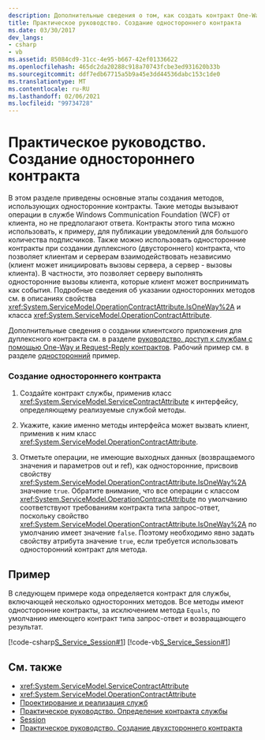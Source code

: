 ```yaml
---
description: Дополнительные сведения о том, как создать контракт One-Way.
title: Практическое руководство. Создание одностороннего контракта
ms.date: 03/30/2017
dev_langs:
- csharp
- vb
ms.assetid: 85084cd9-31cc-4e95-b667-42ef01336622
ms.openlocfilehash: 465dc2da20288c918a70743fcbe3ed931620b33b
ms.sourcegitcommit: ddf7edb67715a5b9a45e3dd44536dabc153c1de0
ms.translationtype: MT
ms.contentlocale: ru-RU
ms.lasthandoff: 02/06/2021
ms.locfileid: "99734728"
---
```

# <a name="how-to-create-a-one-way-contract"></a>Практическое руководство. Создание одностороннего контракта

В этом разделе приведены основные этапы создания методов, использующих односторонние контракты. Такие методы вызывают операции в службе Windows Communication Foundation (WCF) от клиента, но не предполагают ответа. Контракты этого типа можно использовать, к примеру, для публикации уведомлений для большого количества подписчиков. Также можно использовать односторонние контракты при создании дуплексного (двустороннего) контракта, что позволяет клиентам и серверам взаимодействовать независимо (клиент может инициировать вызовы сервера, а сервер - вызовы клиента). В частности, это позволяет серверу выполнять односторонние вызовы клиента, которые клиент может воспринимать как события. Подробные сведения об указании односторонних методов см. в описаниях свойства <xref:System.ServiceModel.OperationContractAttribute.IsOneWay%2A> и класса <xref:System.ServiceModel.OperationContractAttribute>.  
  
 Дополнительные сведения о создании клиентского приложения для дуплексного контракта см. в разделе [руководство. доступ к службам с помощью One-Way и Request-Reply контрактов](how-to-access-wcf-services-with-one-way-and-request-reply-contracts.md). Рабочий пример см. в разделе [односторонний](../samples/one-way.md) пример.  
  
### <a name="to-create-a-one-way-contract"></a>Создание одностороннего контракта  
  
1. Создайте контракт службы, применив класс <xref:System.ServiceModel.ServiceContractAttribute> к интерфейсу, определяющему реализуемые службой методы.  
  
2. Укажите, какие именно методы интерфейса может вызвать клиент, применив к ним класс <xref:System.ServiceModel.OperationContractAttribute>.  
  
3. Отметьте операции, не имеющие выходных данных (возвращаемого значения и параметров out и ref), как односторонние, присвоив свойству <xref:System.ServiceModel.OperationContractAttribute.IsOneWay%2A> значение `true`. Обратите внимание, что все операции с классом <xref:System.ServiceModel.OperationContractAttribute> по умолчанию соответствуют требованиям контракта типа запрос-ответ, поскольку свойство <xref:System.ServiceModel.OperationContractAttribute.IsOneWay%2A> по умолчанию имеет значение `false`. Поэтому необходимо явно задать свойству атрибута значение `true`, если требуется использовать односторонний контракт для метода.  
  
## <a name="example"></a>Пример  

 В следующем примере кода определяется контракт для службы, включающей несколько односторонних методов. Все методы имеют односторонние контракты, за исключением метода `Equals`, по умолчанию имеющего контракт типа запрос-ответ и возвращающего результат.  
  
 [!code-csharp[S_Service_Session#1](../../../../samples/snippets/csharp/VS_Snippets_CFX/s_service_session/cs/service.cs#1)]
 [!code-vb[S_Service_Session#1](../../../../samples/snippets/visualbasic/VS_Snippets_CFX/s_service_session/vb/service.vb#1)]  
  
## <a name="see-also"></a>См. также

- <xref:System.ServiceModel.ServiceContractAttribute>
- <xref:System.ServiceModel.OperationContractAttribute>
- [Проектирование и реализация служб](../designing-and-implementing-services.md)
- [Практическое руководство. Определение контракта службы](../how-to-define-a-wcf-service-contract.md)
- [Session](../samples/session.md)
- [Практическое руководство. Создание двухстороннего контракта](how-to-create-a-duplex-contract.md)
